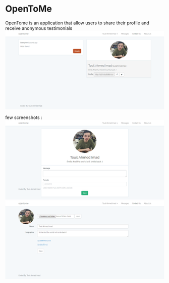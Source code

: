 # OpenToMe
OpenTome is an application that allow users to share their profile and receive anonymous testimonials
[![N|Solid](https://github.com/touilahmedimad/opentome/blob/master/screenshots/Messages.png?raw=true)](https://github.com/touilahmedimad/opentome/blob/master/screenshots/Messages.png)

few screenshots :
[![N|Solid](https://github.com/touilahmedimad/opentome/blob/master/screenshots/Profile.png?raw=true)](https://github.com/touilahmedimad/opentome/blob/master/screenshots/Profile.png)
[![N|Solid](https://github.com/touilahmedimad/opentome/blob/master/screenshots/Dashboard.png?raw=true)](https://github.com/touilahmedimad/opentome/blob/master/screenshots/Dashboard.png?raw=true)




